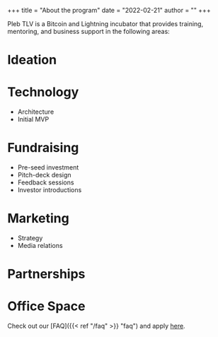 +++
title = "About the program"
date = "2022-02-21"
author = ""
+++

Pleb TLV is a Bitcoin and Lightning incubator that provides training, mentoring, and business support in the following areas: 
# Ideation 
# Technology
* Architecture
* Initial MVP
# Fundraising 
* Pre-seed investment
* Pitch-deck design
* Feedback sessions
* Investor introductions
# Marketing
* Strategy
* Media relations
# Partnerships
# Office Space
Check out our [FAQ]({{< ref "/faq" >}} "faq") and apply [here](https://forms.gle/XiYzcQ6Q23YTZn8c6).  
